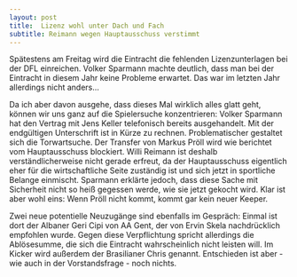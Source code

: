 ```yaml
---
layout: post
title:  Lizenz wohl unter Dach und Fach
subtitle: Reimann wegen Hauptausschuss verstimmt
---
```


Spätestens am Freitag wird die Eintracht die fehlenden Lizenzunterlagen bei der DFL einreichen. Volker Sparmann machte deutlich, dass man bei der Eintracht in diesem Jahr keine Probleme erwartet. Das war im letzten Jahr allerdings nicht anders...

Da ich aber davon ausgehe, dass dieses Mal wirklich alles glatt geht, können wir uns ganz auf die Spielersuche konzentrieren: Volker Sparmann hat den Vertrag mit Jens Keller telefonisch bereits ausgehandelt. Mit der endgültigen Unterschrift ist in Kürze zu rechnen. Problematischer gestaltet sich die Torwartsuche. Der Transfer von Markus Pröll wird wie berichtet vom Hauptausschuss blockiert. Willi Reimann ist deshalb verständlicherweise nicht gerade erfreut, da der Hauptausschuss eigentlich eher für die wirtschaftliche Seite zuständig ist und sich jetzt in sportliche Belange einmischt. Sparmann erklärte jedoch, dass diese Sache mit Sicherheit nicht so heiß gegessen werde, wie sie jetzt gekocht wird. Klar ist aber wohl eins: Wenn Pröll nicht kommt, kommt gar kein neuer Keeper.

Zwei neue potentielle Neuzugänge sind ebenfalls im Gespräch: Einmal ist dort der Albaner Geri Cipi von AA Gent, der von Ervin Skela nachdrücklich empfohlen wurde. Gegen diese Verpflichtung spricht allerdings die Ablösesumme, die sich die Eintracht wahrscheinlich nicht leisten will. Im Kicker wird außerdem der Brasilianer Chris genannt. Entschieden ist aber - wie auch in der Vorstandsfrage - noch nichts.
